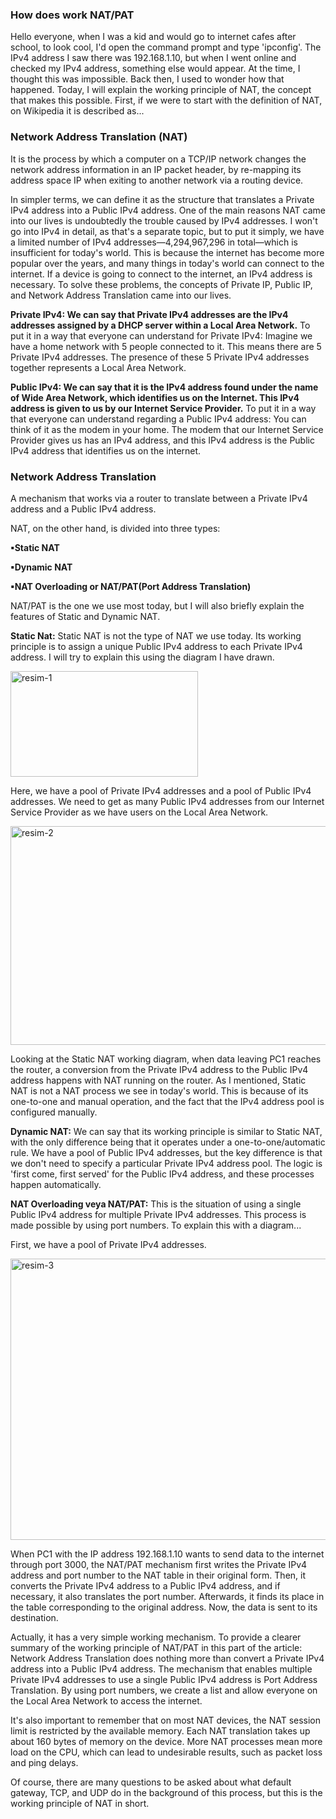 ### How does work NAT/PAT ###
Hello everyone, when I was a kid and would go to internet cafes after school, to look cool, I'd open the command prompt and type 'ipconfig'. The IPv4 address I saw there was 192.168.1.10, but when I went online and checked my IPv4 address, something else would appear. At the time, I thought this was impossible. Back then, I used to wonder how that happened. Today, I will explain the working principle of NAT, the concept that makes this possible. First, if we were to start with the definition of NAT, on Wikipedia it is described as...

### Network Address Translation (NAT) ### 
It is the process by which a computer on a TCP/IP network changes the network address information in an IP packet header, by re-mapping its address space IP when exiting to another network via a routing device.

In simpler terms, we can define it as the structure that translates a Private IPv4 address into a Public IPv4 address. One of the main reasons NAT came into our lives is undoubtedly the trouble caused by IPv4 addresses. I won't go into IPv4 in detail, as that's a separate topic, but to put it simply, we have a limited number of IPv4 addresses—4,294,967,296 in total—which is insufficient for today's world. This is because the internet has become more popular over the years, and many things in today's world can connect to the internet. If a device is going to connect to the internet, an IPv4 address is necessary. To solve these problems, the concepts of Private IP, Public IP, and Network Address Translation came into our lives.

**Private IPv4: We can say that Private IPv4 addresses are the IPv4 addresses assigned by a DHCP server within a Local Area Network.** To put it in a way that everyone can understand for Private IPv4: Imagine we have a home network with 5 people connected to it. This means there are 5 Private IPv4 addresses. The presence of these 5 Private IPv4 addresses together represents a Local Area Network.

**Public IPv4: We can say that it is the IPv4 address found under the name of Wide Area Network, which identifies us on the Internet. This IPv4 address is given to us by our Internet Service Provider.** To put it in a way that everyone can understand regarding a Public IPv4 address: You can think of it as the modem in your home. The modem that our Internet Service Provider gives us has an IPv4 address, and this IPv4 address is the Public IPv4 address that identifies us on the internet.

### Network Address Translation ### 
A mechanism that works via a router to translate between a Private IPv4 address and a Public IPv4 address.

NAT, on the other hand, is divided into three types:

**▪Static NAT**

**▪Dynamic NAT**

**▪NAT Overloading or NAT/PAT(Port Address Translation)**

NAT/PAT is the one we use most today, but I will also briefly explain the features of Static and Dynamic NAT.

**Static Nat:** Static NAT is not the type of NAT we use today. Its working principle is to assign a unique Public IPv4 address to each Private IPv4 address. I will try to explain this using the diagram I have drawn.

<img width="300" height="169" alt="resim-1" src="https://github.com/user-attachments/assets/73c69d0d-ef11-40ee-98df-6424b81d07b1" />

Here, we have a pool of Private IPv4 addresses and a pool of Public IPv4 addresses. We need to get as many Public IPv4 addresses from our Internet Service Provider as we have users on the Local Area Network.

<img width="580" height="350" alt="resim-2" src="https://github.com/user-attachments/assets/36f49110-e30c-40d0-ad33-05d379532ec2" />

Looking at the Static NAT working diagram, when data leaving PC1 reaches the router, a conversion from the Private IPv4 address to the Public IPv4 address happens with NAT running on the router. As I mentioned, Static NAT is not a NAT process we see in today's world. This is because of its one-to-one and manual operation, and the fact that the IPv4 address pool is configured manually.

**Dynamic NAT:** We can say that its working principle is similar to Static NAT, with the only difference being that it operates under a one-to-one/automatic rule. We have a pool of Public IPv4 addresses, but the key difference is that we don't need to specify a particular Private IPv4 address pool. The logic is 'first come, first served' for the Public IPv4 address, and these processes happen automatically.

**NAT Overloading veya NAT/PAT:** This is the situation of using a single Public IPv4 address for multiple Private IPv4 addresses. This process is made possible by using port numbers. To explain this with a diagram...

First, we have a pool of Private IPv4 addresses.

<img width="580" height="450" alt="resim-3" src="https://github.com/user-attachments/assets/0cadaccf-2418-4e3a-9d60-2d7b557cc052" />

When PC1 with the IP address 192.168.1.10 wants to send data to the internet through port 3000, the NAT/PAT mechanism first writes the Private IPv4 address and port number to the NAT table in their original form. Then, it converts the Private IPv4 address to a Public IPv4 address, and if necessary, it also translates the port number. Afterwards, it finds its place in the table corresponding to the original address. Now, the data is sent to its destination.

Actually, it has a very simple working mechanism. To provide a clearer summary of the working principle of NAT/PAT in this part of the article: Network Address Translation does nothing more than convert a Private IPv4 address into a Public IPv4 address. The mechanism that enables multiple Private IPv4 addresses to use a single Public IPv4 address is Port Address Translation. By using port numbers, we create a list and allow everyone on the Local Area Network to access the internet.

It's also important to remember that on most NAT devices, the NAT session limit is restricted by the available memory. Each NAT translation takes up about 160 bytes of memory on the device. More NAT processes mean more load on the CPU, which can lead to undesirable results, such as packet loss and ping delays.

Of course, there are many questions to be asked about what default gateway, TCP, and UDP do in the background of this process, but this is the working principle of NAT in short.












